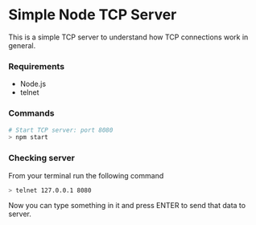 # Simple Node TCP Server

This is a simple TCP server to understand how TCP connections work in general.



### Requirements

- Node.js
- telnet



### Commands

```bash
# Start TCP server: port 8080
> npm start
```



### Checking server

From your terminal run the following command

```bash
> telnet 127.0.0.1 8080
```



Now you can type something in it and press ENTER to send that data to server.